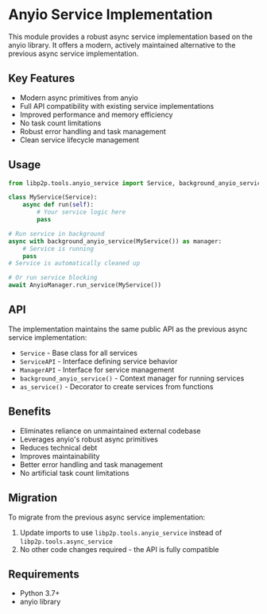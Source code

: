 # Anyio Service Implementation

This module provides a robust async service implementation based on the anyio library. It offers a modern, actively maintained alternative to the previous async service implementation.

## Key Features

- Modern async primitives from anyio
- Full API compatibility with existing service implementations
- Improved performance and memory efficiency
- No task count limitations
- Robust error handling and task management
- Clean service lifecycle management

## Usage

```python
from libp2p.tools.anyio_service import Service, background_anyio_service

class MyService(Service):
    async def run(self):
        # Your service logic here
        pass

# Run service in background
async with background_anyio_service(MyService()) as manager:
    # Service is running
    pass
# Service is automatically cleaned up

# Or run service blocking
await AnyioManager.run_service(MyService())
```

## API

The implementation maintains the same public API as the previous async service implementation:

- `Service` - Base class for all services
- `ServiceAPI` - Interface defining service behavior
- `ManagerAPI` - Interface for service management
- `background_anyio_service()` - Context manager for running services
- `as_service()` - Decorator to create services from functions

## Benefits

- Eliminates reliance on unmaintained external codebase
- Leverages anyio's robust async primitives
- Reduces technical debt
- Improves maintainability
- Better error handling and task management
- No artificial task count limitations

## Migration

To migrate from the previous async service implementation:

1. Update imports to use `libp2p.tools.anyio_service` instead of `libp2p.tools.async_service`
1. No other code changes required - the API is fully compatible

## Requirements

- Python 3.7+
- anyio library
